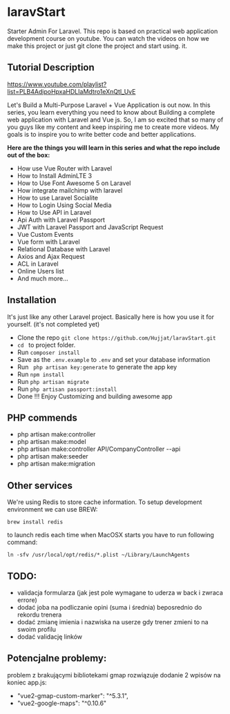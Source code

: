 # laravStart
Starter Admin For Laravel. This repo is based on practical web application development course on youtube. You can watch the videos on how we make this project or just git clone the project and start using. it. 

## Tutorial Description 
https://www.youtube.com/playlist?list=PLB4AdipoHpxaHDLIaMdtro1eXnQtl_UvE

Let's Build a Multi-Purpose Laravel + Vue Application is out now. In this series, you learn everything you need to know about Building a complete web application with Laravel and Vue js. So, I am so excited that so many of you guys like my content and keep inspiring me to create more videos. My goals is to inspire you to write better code and better applications. 


<b> Here are the things you will learn in this series and what the repo include out of the box: </b>

* How use Vue Router with Laravel
* How to Install AdminLTE 3
* How to Use Font Awesome 5 on Laravel
* How integrate mailchimp with laravel
* How to use Laravel Socialite
* How to Login Using Social Media
* How to Use API in Laravel
* Api Auth with Laravel Passport
* JWT with Laravel Passport and JavaScript Request
* Vue Custom Events
* Vue form with Laravel
* Relational Database with Laravel
* Axios and Ajax Request
* ACL in Laravel
* Online Users list
* And much more...

## Installation

It's just like any other Laravel project. Basically here is how you use it for yourself. (it's not completed yet) 

* Clone the repo ` git clone https://github.com/Hujjat/laravStart.git `
* `cd ` to project folder. 
* Run ` composer install `
* Save as the `.env.example` to `.env` and set your database information 
* Run ` php artisan key:generate` to generate the app key
* Run ` npm install ` 
* Run ` php artisan migrate ` 
* Run ` php artisan passport:install ` 
* Done !!! Enjoy Customizing and building awesome app 

## PHP commends

* php artisan make:controller
* php artisan make:model
* php artisan make:controller API/CompanyController --api
* php artisan make:seeder 
* php artisan make:migration

## Other services
We're using Redis to store cache information. To setup development environment we can use BREW:
```shell
brew install redis
```

to launch redis each time when MacOSX starts you have to run following command:
```shell
ln -sfv /usr/local/opt/redis/*.plist ~/Library/LaunchAgents
```

## TODO:
* validacja formularza (jak jest pole wymagane to uderza w back i zwraca errore)
* dodać joba na podliczanie opini (suma i średnia) beposrednio do rekordu trenera
* dodać zmianę imienia i nazwiska na userze gdy trener zmieni to na swoim profilu
* dodać validację linków
## Potencjalne problemy:
problem z brakującymi bibliotekami gmap rozwiązuje dodanie 2 wpisów na koniec app.js:
* "vue2-gmap-custom-marker": "^5.3.1",
* "vue2-google-maps": "^0.10.6"



